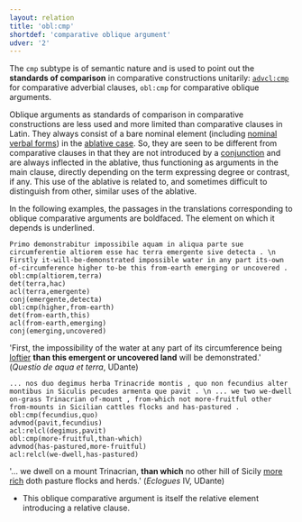 ```yaml
---
layout: relation
title: 'obl:cmp'
shortdef: 'comparative oblique argument'
udver: '2'
---
```


The `cmp` subtype is of semantic nature and is used to point out the **standards of comparison** in comparative constructions unitarily: [`advcl:cmp`](la-dep/advcl-cmp) for comparative adverbial clauses, `obl:cmp` for comparative oblique arguments.

Oblique arguments as standards of comparison in comparative constructions are less used and more limited than comparative clauses in Latin. They always consist of a bare nominal element (including [nominal verbal forms](la-feat/VerbForm)) in the [ablative case](la-feat/Case). So, they are seen to be different from comparative clauses in that they are not introduced by a [conjunction](la-pos/SSCONJ) and are always inflected in the ablative, thus functioning as arguments in the main clause, directly depending on the term expressing degree or contrast, if any. This use of the ablative is related to, and sometimes difficult to distinguish from other, similar uses of the ablative.  

In the following examples, the passages in the translations corresponding to oblique comparative arguments are boldfaced. The element on which it depends is underlined.

~~~ sdparse
Primo demonstrabitur impossibile aquam in aliqua parte sue circumferentie altiorem esse hac terra emergente sive detecta . \n Firstly it-will-be-demonstrated impossible water in any part its-own of-circumference higher to-be this from-earth emerging or uncovered .
obl:cmp(altiorem,terra)
det(terra,hac)
acl(terra,emergente)
conj(emergente,detecta)
obl:cmp(higher,from-earth)
det(from-earth,this)
acl(from-earth,emerging)
conj(emerging,uncovered)
~~~

'First, the impossibility of the water at any part of its circumference being <u>loftier</u> **than this emergent or uncovered land** will be demonstrated.' (*Questio de aqua et terra*, UDante)

~~~ sdparse
... nos duo degimus herba Trinacride montis , quo non fecundius alter montibus in Siculis pecudes armenta que pavit . \n ... we two we-dwell on-grass Trinacrian of-mount , from-which not more-fruitful other from-mounts in Sicilian cattles flocks and has-pastured .
obl:cmp(fecundius,quo)
advmod(pavit,fecundius)
acl:relcl(degimus,pavit)
obl:cmp(more-fruitful,than-which)
advmod(has-pastured,more-fruitful)
acl:relcl(we-dwell,has-pastured)
~~~

'... we dwell on a mount Trinacrian, **than which** no other hill of Sicily <u>more rich</u> doth pasture flocks and herds.' (*Eclogues* IV, UDante)

* This oblique comparative argument is itself the relative element introducing a relative clause. 


<!-- Interlanguage links updated Po 11. listopadu 2024, 20:11:17 CET -->
